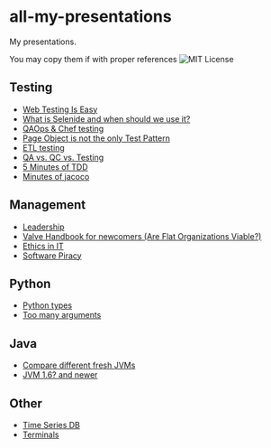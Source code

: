 all-my-presentations
====================
My presentations.

You may copy them if with proper references ![MIT License](http://img.shields.io/badge/license-MIT-green.svg) 

Testing
-------

- [Web Testing Is Easy](https://docs.google.com/presentation/d/1lMdhoAD5wJ7FYnnj2SdFudkcbf4JWAwymw8oK1jbp6s/edit?usp=sharing)
- [What is Selenide and when should we use it?](https://docs.google.com/presentation/d/1pv6PSMKkfO7VigQSXrJAEu9pMRqxX5kPwJD2QIKKTbc/edit?usp=sharing)
- [QAOps & Chef testing](https://docs.google.com/presentation/d/1Bz0TQVtgx93XDXwBTPgPtaufhDMom7q_4hrNiiMxmcg/edit?usp=sharing)
- [Page Object is not the only Test Pattern](https://docs.google.com/presentation/d/1y9pb7iG5Ti32h_aYuJSuWx9sJD0OzVyJiviOAFCrPlE/edit?usp=sharing)
- [ETL testing](https://docs.google.com/presentation/d/1io1nDa60Nt8K-kCI86ZO0H16XQBXbIlAu_sozW3LSEQ/edit?usp=sharing)
- [QA vs. QC vs. Testing](https://docs.google.com/presentation/d/1pKe4laKqhZD7l32TRIpTX6q5BR-b_5o3RS8idu4VthQ/edit?usp=sharing)
- [5 Minutes of TDD](https://docs.google.com/presentation/d/1RED7YSTjBY1R0wmY_K_Nm8UOneXbxO-1XWAg0Qa9h6s/edit?usp=sharing)
- [Minutes of jacoco](https://docs.google.com/presentation/d/1Zsc9JwJCcVhzOGQQs5BQclYFNcG5IpiesV1BGS5WFQs/edit?usp=sharing)

Management
----------

- [Leadership](https://docs.google.com/presentation/d/1w8ma8SPkBUTscy6eVajgpNn8jRv9cLzWTMsEHL0OqlQ/edit?usp=sharing)
- [Valve Handbook for newcomers (Are Flat Organizations Viable?)](https://docs.google.com/presentation/d/1dSBBGg59FgX8paa5Gg4Vm7Lc5NnD7D5y588qRwxM1do/edit?usp=sharing)
- [Ethics in IT](https://docs.google.com/presentation/d/1spvABrUdG9R0LoSYZz_MMA5D_K4ygevR-vBVaPspM0Q/edit?usp=sharing)
- [Software Piracy](https://docs.google.com/presentation/d/1K9jsui1Dr1bIlZ-2NhO-QHtqKW8R-1-N5Aw5PhzDek8/edit?usp=sharing)

Python
-----
- [Python types](https://docs.google.com/presentation/d/1qM3TfZjfB48kDnxnM_yHl-rsAJRmhFR9Inx1BdRMTAU/edit?usp=sharing)
- [Too many arguments](https://docs.google.com/presentation/d/1kZByV9ImP2T-GZqZYkKn00sGtDrWzErN7t-0npA2eCs/edit?usp=sharing)

Java
----

- [Compare different fresh JVMs](https://docs.google.com/presentation/d/1Tz3PJf0MOnauAtspm5VuBdOnUly5BpXQ4Uxc_F2vuWE/edit?usp=sharing)
- [JVM 1.6? and newer](https://docs.google.com/presentation/d/1aAq2GczBnGbeDEKMzqayEkQcHj1KNTu-GtKRVat8ylo/edit?usp=sharing)

Other
-----

- [Time Series DB](https://docs.google.com/presentation/d/1rFy5cCkXF7AUrnD7SnCHWXU8N2rzUkZcbHb_335_JR4/edit?usp=sharing)
- [Terminals](https://docs.google.com/presentation/d/1GTyXZsRauxV1OUJjEGtqoc3TJWxlvgJEroIwveU4ojE/edit?usp=sharing)
